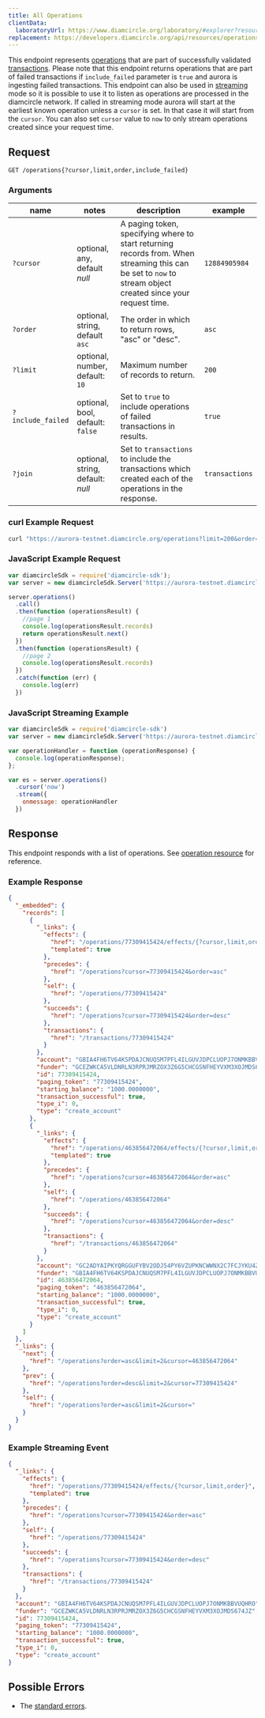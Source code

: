 ```yaml
---
title: All Operations
clientData:
  laboratoryUrl: https://www.diamcircle.org/laboratory/#explorer?resource=operations&endpoint=all
replacement: https://developers.diamcircle.org/api/resources/operations/
---
```


This endpoint represents [operations](../resources/operation.md) that are part of successfully validated [transactions](../resources/transaction.md).
Please note that this endpoint returns operations that are part of failed transactions if `include_failed` parameter is `true`
and aurora is ingesting failed transactions.
This endpoint can also be used in [streaming](../streaming.md) mode so it is possible to use it to listen as operations are processed in the diamcircle network.
If called in streaming mode aurora will start at the earliest known operation unless a `cursor` is set. In that case it will start from the `cursor`. You can also set `cursor` value to `now` to only stream operations created since your request time.

## Request

```
GET /operations{?cursor,limit,order,include_failed}
```

### Arguments

| name | notes | description | example |
| ---- | ----- | ----------- | ------- |
| `?cursor` | optional, any, default _null_ | A paging token, specifying where to start returning records from. When streaming this can be set to `now` to stream object created since your request time. | `12884905984` |
| `?order`  | optional, string, default `asc` | The order in which to return rows, "asc" or "desc". | `asc` |
| `?limit`  | optional, number, default: `10` | Maximum number of records to return. | `200` |
| `?include_failed` | optional, bool, default: `false` | Set to `true` to include operations of failed transactions in results. | `true` |
| `?join` | optional, string, default: _null_ | Set to `transactions` to include the transactions which created each of the operations in the response. | `transactions` |

### curl Example Request

```sh
curl "https://aurora-testnet.diamcircle.org/operations?limit=200&order=desc"
```

### JavaScript Example Request

```js
var diamcircleSdk = require('diamcircle-sdk');
var server = new diamcircleSdk.Server('https://aurora-testnet.diamcircle.org');

server.operations()
  .call()
  .then(function (operationsResult) {
    //page 1
    console.log(operationsResult.records)
    return operationsResult.next()
  })
  .then(function (operationsResult) {
    //page 2
    console.log(operationsResult.records)
  })
  .catch(function (err) {
    console.log(err)
  })
```

### JavaScript Streaming Example

```javascript
var diamcircleSdk = require('diamcircle-sdk')
var server = new diamcircleSdk.Server('https://aurora-testnet.diamcircle.org');

var operationHandler = function (operationResponse) {
  console.log(operationResponse);
};

var es = server.operations()
  .cursor('now')
  .stream({
    onmessage: operationHandler
  })
```

## Response

This endpoint responds with a list of operations. See [operation resource](../resources/operation.md) for reference.

### Example Response

```json
{
  "_embedded": {
    "records": [
      {
        "_links": {
          "effects": {
            "href": "/operations/77309415424/effects/{?cursor,limit,order}",
            "templated": true
          },
          "precedes": {
            "href": "/operations?cursor=77309415424&order=asc"
          },
          "self": {
            "href": "/operations/77309415424"
          },
          "succeeds": {
            "href": "/operations?cursor=77309415424&order=desc"
          },
          "transactions": {
            "href": "/transactions/77309415424"
          }
        },
        "account": "GBIA4FH6TV64KSPDAJCNUQSM7PFL4ILGUVJDPCLUOPJ7ONMKBBVUQHRO",
        "funder": "GCEZWKCA5VLDNRLN3RPRJMRZOX3Z6G5CHCGSNFHEYVXM3XOJMDS674JZ",
        "id": 77309415424,
        "paging_token": "77309415424",
        "starting_balance": "1000.0000000",
        "transaction_successful": true,
        "type_i": 0,
        "type": "create_account"
      },
      {
        "_links": {
          "effects": {
            "href": "/operations/463856472064/effects/{?cursor,limit,order}",
            "templated": true
          },
          "precedes": {
            "href": "/operations?cursor=463856472064&order=asc"
          },
          "self": {
            "href": "/operations/463856472064"
          },
          "succeeds": {
            "href": "/operations?cursor=463856472064&order=desc"
          },
          "transactions": {
            "href": "/transactions/463856472064"
          }
        },
        "account": "GC2ADYAIPKYQRGGUFYBV2ODJ54PY6VZUPKNCWWNX2C7FCJYKU4ZZNKVL",
        "funder": "GBIA4FH6TV64KSPDAJCNUQSM7PFL4ILGUVJDPCLUOPJ7ONMKBBVUQHRO",
        "id": 463856472064,
        "paging_token": "463856472064",
        "starting_balance": "1000.0000000",
        "transaction_successful": true,
        "type_i": 0,
        "type": "create_account"
      }
    ]
  },
  "_links": {
    "next": {
      "href": "/operations?order=asc&limit=2&cursor=463856472064"
    },
    "prev": {
      "href": "/operations?order=desc&limit=2&cursor=77309415424"
    },
    "self": {
      "href": "/operations?order=asc&limit=2&cursor="
    }
  }
}
```

### Example Streaming Event

```json
{
  "_links": {
    "effects": {
      "href": "/operations/77309415424/effects/{?cursor,limit,order}",
      "templated": true
    },
    "precedes": {
      "href": "/operations?cursor=77309415424&order=asc"
    },
    "self": {
      "href": "/operations/77309415424"
    },
    "succeeds": {
      "href": "/operations?cursor=77309415424&order=desc"
    },
    "transactions": {
      "href": "/transactions/77309415424"
    }
  },
  "account": "GBIA4FH6TV64KSPDAJCNUQSM7PFL4ILGUVJDPCLUOPJ7ONMKBBVUQHRO",
  "funder": "GCEZWKCA5VLDNRLN3RPRJMRZOX3Z6G5CHCGSNFHEYVXM3XOJMDS674JZ",
  "id": 77309415424,
  "paging_token": "77309415424",
  "starting_balance": "1000.0000000",
  "transaction_successful": true,
  "type_i": 0,
  "type": "create_account"
}
```

## Possible Errors

- The [standard errors](../errors.md#standard-errors).
